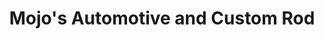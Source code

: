 ---
title: "Mojo's Automotive and Custom Rod"
url: /boardman/mojos-automotive-and-custom-rod/
shop: Autowerkstatt
---